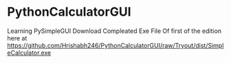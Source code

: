 # PythonCalculatorGUI
Learning PySimpleGUI
Download Compleated Exe File Of first of the edition here at https://github.com/Hrishabh246/PythonCalculatorGUI/raw/Tryout/dist/SimpleCalculator.exe
